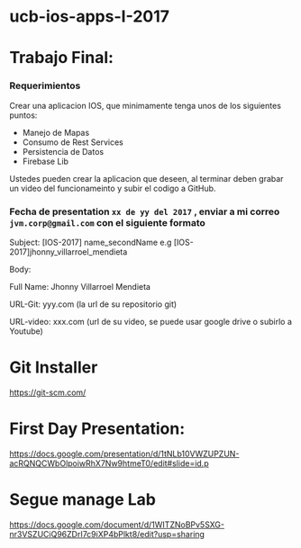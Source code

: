 # ucb-ios-apps-I-2017 
# Trabajo Final:
### Requerimientos
Crear una aplicacion IOS, que minimamente tenga unos de los siguientes puntos:
  - Manejo de Mapas
  - Consumo de Rest Services
  - Persistencia de Datos
  - Firebase Lib
  
 Ustedes pueden crear la aplicacion que deseen, al terminar deben grabar un video del funcionameinto y subir el codigo a GitHub. 
 ### Fecha de presentation ``xx de yy del 2017`` , enviar a mi correo `` jvm.corp@gmail.com `` con el siguiente formato
 Subject: [IOS-2017] name_secondName e.g [IOS-2017]jhonny_villarroel_mendieta
 
 Body:
 
 Full Name: Jhonny Villarroel Mendieta
 
 URL-Git: yyy.com (la url de su repositorio git)
 
 URL-video: xxx.com (url de su video, se puede usar google drive o subirlo a Youtube)

# Git Installer
https://git-scm.com/

# First Day Presentation:
https://docs.google.com/presentation/d/1tNLb10VWZUPZUN-acRQNQCWbOlpoiwRhX7Nw9htmeT0/edit#slide=id.p

# Segue manage Lab

https://docs.google.com/document/d/1WITZNoBPv5SXG-nr3VSZUCiQ96ZDrI7c9iXP4bPlkt8/edit?usp=sharing


